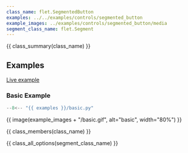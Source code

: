 ```yaml
---
class_name: flet.SegmentedButton
examples: ../../examples/controls/segmented_button
example_images: ../examples/controls/segmented_button/media
segment_class_name: flet.Segment
---
```


{{ class_summary(class_name) }}

## Examples

[Live example](https://flet-controls-gallery.fly.dev/buttons/segmentedbutton)

### Basic Example

```python
--8<-- "{{ examples }}/basic.py"
```

{{ image(example_images + "/basic.gif", alt="basic", width="80%") }}


{{ class_members(class_name) }}

{{ class_all_options(segment_class_name) }}
